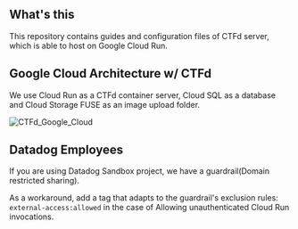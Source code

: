 ## What's this
This repository contains guides and configuration files of CTFd server, which is able to host on Google Cloud Run.

## Google Cloud Architecture w/ CTFd
We use Cloud Run as a CTFd container server, Cloud SQL as a database and Cloud Storage FUSE as an image upload folder.

![CTFd_Google_Cloud](https://github.com/user-attachments/assets/836883dd-8279-4c0a-ba04-b826bbee67ec)

## Datadog Employees
If you are using Datadog Sandbox project, we have a guardrail(Domain restricted sharing).

As a workaround, add a tag that adapts to the guardrail's exclusion rules: `external-access:allowed` in the case of Allowing unauthenticated Cloud Run invocations.
